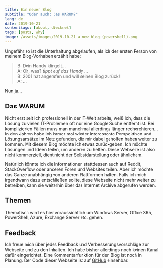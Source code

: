 ```yaml
---
title: Ein neuer Blog
subtitle: "Oder auch: Das WARUM?"
lang: de
date: 2019-10-21
contenttags: [about, diecknet]
tags: [posts, why]
image: /assets/images/2019-10-21 a new blog (powershell).png
---
```


Ungefähr so ist die Unterhaltung abgelaufen, als ich der ersten Person von meinem Blog-Vorhaben erzählt habe:

> B: Dein Handy klingelt...  
> A: Oh, was? _tippt auf das Handy_ ...  
> B: 2001 hat angerufen und will seinen Blog zurück!  
> A: ...

Nun ja...

## Das WARUM

Nicht erst seit ich professionell in der IT-Welt arbeite, weiß ich, dass die Lösung zu vielen IT-Problemen oft nur eine Google Suche entfernt ist. Bei komplizierten Fällen muss man manchmal allerdings länger recherchieren... In den Jahren habe ich immer mal wieder interessante Perspektiven und Lösungsansätze im Netz gefunden, die mir dabei geholfen haben weiter zu kommen.
Mit diesem Blog möchte ich etwas zurückgeben. Ich möchte Lösungen und Ideen teilen, um anderen zu helfen. Diese Webseite ist also nicht kommerziell, dient nicht der Selbstdarstellung oder ähnlichem.

Natürlich könnte ich die Informationen stattdessen auch auf Reddit, StackOverflow oder anderen Foren und Websites teilen. Aber ich möchte das Ganze unabhängig von anderen Plattformen halten. Falls ich mich irgendwann dazu entschließen sollte, diese Webseite nicht mehr weiter zu betreiben, kann sie weiterhin über das Internet Archive abgerufen werden.

## Themen

Thematisch wird es hier voraussichtlich um Windows Server, Office 365, PowerShell, Azure, Exchange Server etc. gehen.

## Feedback

Ich freue mich über jedes Feedback und Verbesserungsvorschläge zur Webseite und zu den Inhalten. Ich habe bisher allerdings noch keinen Kanal dafür eingerichtet. Eine Kommentarfunktion für den Blog ist noch in Planung. Der Code dieser Webseite ist auf [GitHub](https://github.com/diecknet/diecknet-blog) einsehbar.
